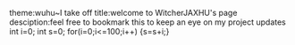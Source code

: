 theme:wuhu~I take off
title:welcome to WitcherJAXHU's page
desciption:feel free to bookmark this to keep an eye on my project updates
int i=0;
int s=0;
for(i=0;i<=100;i++)
{s=s+i;}
